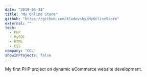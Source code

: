 ```yaml
---
date: "2019-05-31"
title: "My Online Store"
github: "https://github.com/klodovsky/MyOnlineStore"
external: ""
tech:
  - PHP
  - MySQL
  - HTML
  - CSS
company: "CCL"
showInProjects: false
---
```


My first PHP project on dynamic eCommerce website development.
